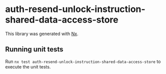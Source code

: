 # auth-resend-unlock-instruction-shared-data-access-store

This library was generated with [Nx](https://nx.dev).

## Running unit tests

Run `nx test auth-resend-unlock-instruction-shared-data-access-store` to execute the unit tests.
